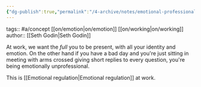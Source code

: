 ```yaml
---
{"dg-publish":true,"permalink":"/4-archive/notes/emotional-professionalism/"}
---
```


tags:: #a/concept [[on/emotion\|on/emotion]] [[on/working\|on/working]] 
author:: [[Seth Godin\|Seth Godin]]

At work, we want the *full* you to be present, with all your identity and emotion. On the other hand if you have a bad day and you're just sitting in meeting with arms crossed giving short replies to every question, you're being emotionally unprofessional.

This is [[Emotional regulation\|Emotional regulation]] at work.
